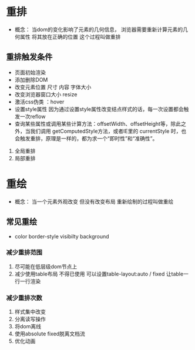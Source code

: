 # 重排
* 概念： 当dom的变化影响了元素的几何信息， 浏览器需要重新计算元素的几何属性 将其放在正确的位置 这个过程叫做重排
## 重排触发条件
+ 页面初始渲染
+ 添加删除DOM
+ 改变元素位置 尺寸 内容 字体大小 
+ 改变浏览器窗口大小 resize
+ 激活css伪类 ：hover
+ 设置style属性 因为通过设置style属性改变结点样式的话，每一次设置都会触发一次reflow
+ 查询某些属性或调用某些计算方法：offsetWidth、offsetHeight等，除此之外，当我们调用 getComputedStyle方法，或者IE里的 currentStyle 时，也会触发重排，原理是一样的，都为求一个“即时性”和“准确性”。
1. 全局重排
2. 局部重排

# 重绘
* 概念： 当一个元素外观改变 但没有改变布局 重新绘制的过程叫做重绘
## 常见重绘
+ color border-style visibilty background 

### 减少重排范围
1. 尽可能在低层级dom节点上
2. 减少使用table布局    不得已使用 可以设置table-layout:auto / fixed 让table一行一行渲染

### 减少重排次数

1. 样式集中改变
2. 分离读写操作
3. 将dom离线
4. 使用absolute fixed脱离文档流
5. 优化动画
